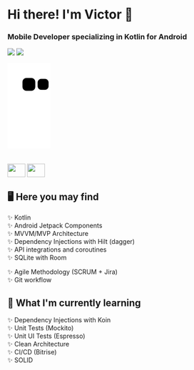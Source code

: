 # Hi there! I'm Victor 👋
### Mobile Developer specializing in Kotlin for Android

<div> 
 <a href="discordapp.com/users/Victor Damião#7776" target="_blank"><img src="https://img.shields.io/badge/Discord-7289DA?style=for-the-badge&logo=discord&logoColor=white" target="_blank"></a> 
  <a href="https://www.linkedin.com/in/victor-augusto-saade-dami%C3%A3o-2a23b3114/" target="_blank"><img src="https://img.shields.io/badge/-LinkedIn-%230077B5?style=for-the-badge&logo=linkedin&logoColor=white" target="_blank"></a> 
 
  ![Snake animation](https://github.com/rafaballerini/rafaballerini/blob/output/github-contribution-grid-snake.svg)
 
</div>

<div style="display: inline_block"><br>
  <img align="center" height="30" width="40" src="https://cdn.jsdelivr.net/gh/devicons/devicon/icons/android/android-original.svg" />
  <img align="center" height="30" width="40" src="https://cdn.jsdelivr.net/gh/devicons/devicon/icons/kotlin/kotlin-original.svg" />          
</div>


## 🖥️ Here you may find

✨ Kotlin<br>
✨ Android Jetpack Components<br>
✨ MVVM/MVP Architecture<br>
✨ Dependency Injections with Hilt (dagger)<br>
✨ API integrations and coroutines<br>
✨ SQLite with Room<br>

✨ Agile Methodology (SCRUM + Jira)<br>
✨ Git workflow 


## 🌱 What I'm currently learning

✨ Dependency Injections with Koin<br>
✨ Unit Tests (Mockito)<br>
✨ Unit UI Tests (Espresso)<br>
✨ Clean Architecture<br>
✨ CI/CD (Bitrise)<br>
✨ SOLID
